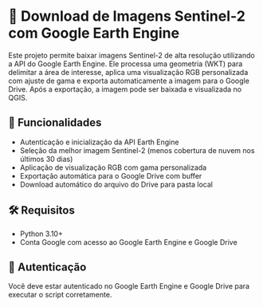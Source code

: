 # 📡 Download de Imagens Sentinel-2 com Google Earth Engine

Este projeto permite baixar imagens Sentinel-2 de alta resolução utilizando a API do Google Earth Engine. Ele processa uma geometria (WKT) para delimitar a área de interesse, aplica uma visualização RGB personalizada com ajuste de gama e exporta automaticamente a imagem para o Google Drive. Após a exportação, a imagem pode ser baixada e visualizada no QGIS.

## 🚀 Funcionalidades

- Autenticação e inicialização da API Earth Engine
- Seleção da melhor imagem Sentinel-2 (menos cobertura de nuvem nos últimos 30 dias)
- Aplicação de visualização RGB com gama personalizada
- Exportação automática para o Google Drive com buffer
- Download automático do arquivo do Drive para pasta local

## 🛠️ Requisitos

- Python 3.10+
- Conta Google com acesso ao Google Earth Engine e Google Drive


## 🔑 Autenticação
Você deve estar autenticado no Google Earth Engine e Google Drive para executar o script corretamente.